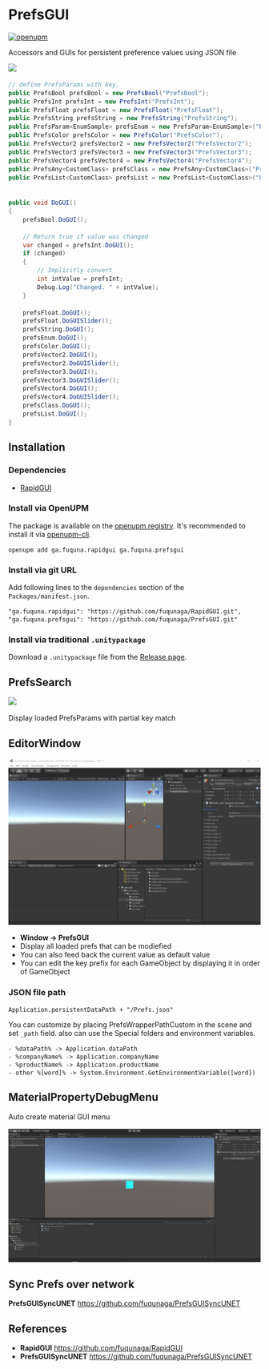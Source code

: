 # PrefsGUI
[![openupm](https://img.shields.io/npm/v/ga.fuquna.prefsgui?label=openupm&registry_uri=https://package.openupm.com)](https://openupm.com/packages/ga.fuquna.prefsgui/)

Accessors and GUIs for persistent preference values using JSON file

![](Documentation~/PrefsGUI.gif)

```csharp
// define PrefsParams with key.
public PrefsBool prefsBool = new PrefsBool("PrefsBool");
public PrefsInt prefsInt = new PrefsInt("PrefsInt");
public PrefsFloat prefsFloat = new PrefsFloat("PrefsFloat");
public PrefsString prefsString = new PrefsString("PrefsString");
public PrefsParam<EnumSample> prefsEnum = new PrefsParam<EnumSample>("PrefsEnum");
public PrefsColor prefsColor = new PrefsColor("PrefsColor");
public PrefsVector2 prefsVector2 = new PrefsVector2("PrefsVector2");
public PrefsVector3 prefsVector3 = new PrefsVector3("PrefsVector3");
public PrefsVector4 prefsVector4 = new PrefsVector4("PrefsVector4");
public PrefsAny<CustomClass> prefsClass = new PrefsAny<CustomClass>("PrefsClass");
public PrefsList<CustomClass> prefsList = new PrefsList<CustomClass>("PrefsList");


public void DoGUI()
{
    prefsBool.DoGUI();

    // Return true if value was changed
    var changed = prefsInt.DoGUI();
    if (changed)
    {
        // Implicitly convert
        int intValue = prefsInt;
        Debug.Log("Changed. " + intValue);
    }

    prefsFloat.DoGUI();
    prefsFloat.DoGUISlider();
    prefsString.DoGUI();
    prefsEnum.DoGUI();
    prefsColor.DoGUI();
    prefsVector2.DoGUI();
    prefsVector2.DoGUISlider();
    prefsVector3.DoGUI();
    prefsVector3.DoGUISlider();
    prefsVector4.DoGUI();
    prefsVector4.DoGUISlider();
    prefsClass.DoGUI();
    prefsList.DoGUI();
}
```

## Installation

### Dependencies

- [RapidGUI](https://github.com/fuqunaga/RapidGUI)

### Install via OpenUPM

The package is available on the [openupm registry](https://openupm.com). It's recommended to install it via [openupm-cli](https://github.com/openupm/openupm-cli).

```
openupm add ga.fuquna.rapidgui ga.fuquna.prefsgui
```

### Install via git URL

Add following lines to the `dependencies` section of the `Packages/manifest.json`.
```
"ga.fuquna.rapidgui": "https://github.com/fuqunaga/RapidGUI.git",
"ga.fuquna.prefsgui": "https://github.com/fuqunaga/PrefsGUI.git"
```

### Install via traditional `.unitypackage`

Download a `.unitypackage` file from the [Release page](https://github.com/fuqunaga/PrefsGUI/releases).

## PrefsSearch

![](Documentation~/PrefsSearch.gif)

Display loaded PrefsParams with partial key match


## EditorWindow

![](Documentation~/PrefsGUIEditor.gif)
- **Window -> PrefsGUI**
- Display all loaded prefs that can be modiefied
- You can also feed back the current value as default value
- You can edit the key prefix for each GameObject by displaying it in order of GameObject

### JSON file path
```
Application.persistentDataPath + "/Prefs.json"
```

You can customize by placing PrefsWrapperPathCustom in the scene and set `_path` field.
also can use the Special folders and environment variables.
```
- %dataPath% -> Application.dataPath
- %companyName% -> Application.companyName
- %productName% -> Application.productName
- other %[word]% -> System.Environment.GetEnvironmentVariable([word])
```


## MaterialPropertyDebugMenu

Auto create material GUI menu

![](Documentation~/MaterialPropertyDebugMenu.gif)


## Sync Prefs over network

**PrefsGUISyncUNET**
https://github.com/fuqunaga/PrefsGUISyncUNET


## References

- **RapidGUI**
https://github.com/fuqunaga/RapidGUI
- **PrefsGUISyncUNET**
https://github.com/fuqunaga/PrefsGUISyncUNET
